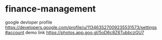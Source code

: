 # finance-management
google devloper profile https://developers.google.com/profile/u/113463527009235531573/settings#account
demo link https://photos.app.goo.gl/5oD6c8Z6TubbczGU7
